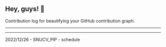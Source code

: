 ## Hey, guys! 👋

Contribution log for beautifying your GitHub contribution graph.

---



---

2022/12/26 - SNUCV_PIP - schedule